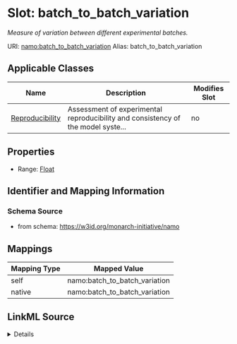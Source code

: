 

# Slot: batch_to_batch_variation 


_Measure of variation between different experimental batches._





URI: [namo:batch_to_batch_variation](https://w3id.org/monarch-initiative/namo/batch_to_batch_variation)
Alias: batch_to_batch_variation

<!-- no inheritance hierarchy -->





## Applicable Classes

| Name | Description | Modifies Slot |
| --- | --- | --- |
| [Reproducibility](Reproducibility.md) | Assessment of experimental reproducibility and consistency of the model syste... |  no  |






## Properties

* Range: [Float](Float.md)




## Identifier and Mapping Information






### Schema Source


* from schema: https://w3id.org/monarch-initiative/namo




## Mappings

| Mapping Type | Mapped Value |
| ---  | ---  |
| self | namo:batch_to_batch_variation |
| native | namo:batch_to_batch_variation |




## LinkML Source

<details>
```yaml
name: batch_to_batch_variation
description: Measure of variation between different experimental batches.
from_schema: https://w3id.org/monarch-initiative/namo
rank: 1000
alias: batch_to_batch_variation
owner: Reproducibility
domain_of:
- Reproducibility
range: float

```
</details>